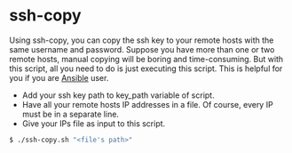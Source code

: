 # ssh-copy
Using ssh-copy, you can copy the ssh key to your remote hosts with the same username and password.
Suppose you have more than one or two remote hosts, manual copying will be boring and time-consuming. But with this script, all you need to do is just executing this script.
This is helpful for you if you are [Ansible] user.
- Add your ssh key path to key_path variable of script.
- Have all your remote hosts IP addresses in a file. Of course, every IP must be in a separate line.
- Give your IPs file as input to this script.
```sh
$ ./ssh-copy.sh "<file's path>"
```

[//]: # (Link references)
[Ansible]: <https://www.ansible.com/>
